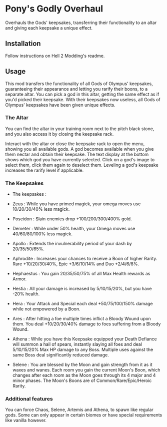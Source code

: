 # Pony's Godly Overhaul

Overhauls the Gods' keepsakes, transferring their functionality to an altar and giving each keepsake a unique effect.

## Installation

Follow instructions on Hell 2 Modding's readme.

## Usage

This mod transfers the functionality of all Gods of Olympus' keepsakes, guaranteeing their appearance and letting you rarify their boons, to a separate altar. You can pick a god in this altar, getting the same effect as if you'd picked their keepsake. With their keepsakes now useless, all Gods of Olympus' keepsakes have been given unique effects.

### The Altar

You can find the altar in your training room next to the pitch black stone, and you also access it by closing the keepsake rack.

Interact with the altar or close the keepsake rack to open the menu, showing you all available gods. A god becomes available when you give them nectar and obtain their keepsake. The text display at the bottom shows which god you have currently selected. Click on a god's image to select them, click them again to deselect them. Leveling a god's keepsake increases the rarify level if applicable.

### The Keepsakes

- The keepsakes :

- Zeus : While you have primed magick, your omega moves use 10/20/30/40% less magick.
- Poseidon : Slain enemies drop +100/200/300/400% gold.
- Demeter : While under 50% health, your Omega moves use 40/60/80/100% less magick.
- Apollo : Extends the invulnerability period of your dash by 20/35/50/65%.
- Aphrodite : Increases your chances to receive a Boon of higher Rarity. Rare +10/20/30/40%, Epic +3/6/10/14% and Duo +2/4/6/8%.
- Hephaestus : You gain 20/35/50/75% of all Max Health rewards as Armor.
- Hestia : All your damage is increased by 5/10/15/20%, but you have -20% health.
- Hera : Your Attack and Special each deal +50/75/100/150% damage while not empowered by a Boon.
- Ares : After hitting a foe multiple times inflict a Bloody Wound upon them. You deal +10/20/30/40% damage to foes suffering from a Bloody Wound.
- Athena : While you have this Keepsake equipped your Death Defiance will summon a hail of spears, instantly slaying all foes and deal 5/10/15/20% Max HP damage to any Boss. Multiple uses against the same Boss deal significantly reduced damage.
- Selene : You are blessed by the Moon and gain strength from it as it waxes and wanes. Each room you gain the current Moon's Boon, which changes after each room as the Moon goes through its 4 major and 4 minor phases. The Moon's Boons are of Common/Rare/Epic/Heroic Rarity.

### Additional features

You can force Chaos, Selene, Artemis and Athena, to spawn like regular gods. Some can only appear in certain biomes or have special requirements like vanilla however.